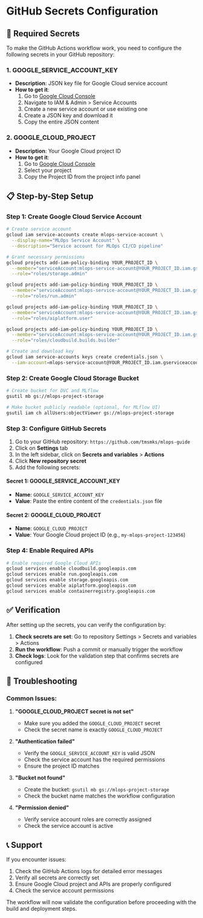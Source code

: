 # GitHub Secrets Configuration

## 🔐 Required Secrets

To make the GitHub Actions workflow work, you need to configure the following secrets in your GitHub repository:

### 1. GOOGLE_SERVICE_ACCOUNT_KEY
- **Description**: JSON key file for Google Cloud service account
- **How to get it**:
  1. Go to [Google Cloud Console](https://console.cloud.google.com/)
  2. Navigate to IAM & Admin > Service Accounts
  3. Create a new service account or use existing one
  4. Create a JSON key and download it
  5. Copy the entire JSON content

### 2. GOOGLE_CLOUD_PROJECT
- **Description**: Your Google Cloud project ID
- **How to get it**:
  1. Go to [Google Cloud Console](https://console.cloud.google.com/)
  2. Select your project
  3. Copy the Project ID from the project info panel

## 📋 Step-by-Step Setup

### Step 1: Create Google Cloud Service Account

```bash
# Create service account
gcloud iam service-accounts create mlops-service-account \
  --display-name="MLOps Service Account" \
  --description="Service account for MLOps CI/CD pipeline"

# Grant necessary permissions
gcloud projects add-iam-policy-binding YOUR_PROJECT_ID \
  --member="serviceAccount:mlops-service-account@YOUR_PROJECT_ID.iam.gserviceaccount.com" \
  --role="roles/storage.admin"

gcloud projects add-iam-policy-binding YOUR_PROJECT_ID \
  --member="serviceAccount:mlops-service-account@YOUR_PROJECT_ID.iam.gserviceaccount.com" \
  --role="roles/run.admin"

gcloud projects add-iam-policy-binding YOUR_PROJECT_ID \
  --member="serviceAccount:mlops-service-account@YOUR_PROJECT_ID.iam.gserviceaccount.com" \
  --role="roles/aiplatform.user"

gcloud projects add-iam-policy-binding YOUR_PROJECT_ID \
  --member="serviceAccount:mlops-service-account@YOUR_PROJECT_ID.iam.gserviceaccount.com" \
  --role="roles/cloudbuild.builds.builder"

# Create and download key
gcloud iam service-accounts keys create credentials.json \
  --iam-account=mlops-service-account@YOUR_PROJECT_ID.iam.gserviceaccount.com
```

### Step 2: Create Google Cloud Storage Bucket

```bash
# Create bucket for DVC and MLflow
gsutil mb gs://mlops-project-storage

# Make bucket publicly readable (optional, for MLflow UI)
gsutil iam ch allUsers:objectViewer gs://mlops-project-storage
```

### Step 3: Configure GitHub Secrets

1. Go to your GitHub repository: `https://github.com/tmsmks/mlops-guide`
2. Click on **Settings** tab
3. In the left sidebar, click on **Secrets and variables** > **Actions**
4. Click **New repository secret**
5. Add the following secrets:

#### Secret 1: GOOGLE_SERVICE_ACCOUNT_KEY
- **Name**: `GOOGLE_SERVICE_ACCOUNT_KEY`
- **Value**: Paste the entire content of the `credentials.json` file

#### Secret 2: GOOGLE_CLOUD_PROJECT
- **Name**: `GOOGLE_CLOUD_PROJECT`
- **Value**: Your Google Cloud project ID (e.g., `my-mlops-project-123456`)

### Step 4: Enable Required APIs

```bash
# Enable required Google Cloud APIs
gcloud services enable cloudbuild.googleapis.com
gcloud services enable run.googleapis.com
gcloud services enable storage.googleapis.com
gcloud services enable aiplatform.googleapis.com
gcloud services enable containerregistry.googleapis.com
```

## ✅ Verification

After setting up the secrets, you can verify the configuration by:

1. **Check secrets are set**: Go to repository Settings > Secrets and variables > Actions
2. **Run the workflow**: Push a commit or manually trigger the workflow
3. **Check logs**: Look for the validation step that confirms secrets are configured

## 🚨 Troubleshooting

### Common Issues:

1. **"GOOGLE_CLOUD_PROJECT secret is not set"**
   - Make sure you added the `GOOGLE_CLOUD_PROJECT` secret
   - Check the secret name is exactly `GOOGLE_CLOUD_PROJECT`

2. **"Authentication failed"**
   - Verify the `GOOGLE_SERVICE_ACCOUNT_KEY` is valid JSON
   - Check the service account has the required permissions
   - Ensure the project ID matches

3. **"Bucket not found"**
   - Create the bucket: `gsutil mb gs://mlops-project-storage`
   - Check the bucket name matches the workflow configuration

4. **"Permission denied"**
   - Verify service account roles are correctly assigned
   - Check the service account is active

## 📞 Support

If you encounter issues:
1. Check the GitHub Actions logs for detailed error messages
2. Verify all secrets are correctly set
3. Ensure Google Cloud project and APIs are properly configured
4. Check the service account permissions

The workflow will now validate the configuration before proceeding with the build and deployment steps.